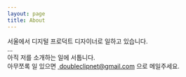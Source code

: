 ```yaml
---
layout: page
title: About
---
```


서울에서 디지털 프로덕트 디자이너로 일하고 있습니다.<br>
…<br>
아직 저를 소개하는 일에 서툽니다.<br>
아무쪼록 일 있으면 <a href="mailto:doubleclipnet@gmail.com"> doubleclipnet@gmail.com </a>으로 메일주세요.
